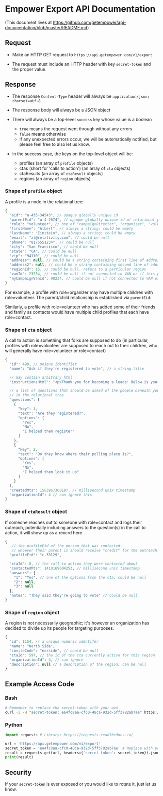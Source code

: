 # Empower Export API Documentation

(This document lives at https://github.com/getempower/api-documentation/blob/master/README.md)

## Request

- Make an HTTP GET request to `https://api.getempower.com/v1/export`

- The request must include an HTTP header with key `secret-token` and the proper value.

## Response

- The response `Content-Type` header will always be `application/json; charset=utf-8`

- The response body will always be a JSON object

- There will always be a top-level `success` key whose value is a boolean

  - `true` means the request went through without any errors
  - `false` means otherwise
  - If any unexpected errors occur, we will be automatically notified; but please feel free to also let us know.

- In the success case, the keys on the top-level object will be:
  - profiles (an array of `profile` objects)
  - ctas (short for 'calls to action') (an array of `cta` objects)
  - ctaResults (an array of `ctaResult` objects)
  - regions (an array of `region` objects)

### Shape of `profile` object

A profile is a node in the relational tree:

```javascript
{
  "eid": "u-435-34543", // opaque globally unique id
  "parentEid": "u-4-2074", // opaque globally unique id of relational parent
  "role": "volunteer", // one of "campaignDirector", "organizer", "volunteer", "contact"
  "firstName": "Albert", // always a string; could be empty
  "lastName": "Einstein", // always a string; could be empty
  "email": "al@relativity.com", // could be null
  "phone": "8175551234", // could be null
  "city": "San Francisco", // could be null
  "state": "CA", // could be null
  "zip": "94110", // could be null
  "address": null, // could be a string containing first line of address
  "address2": null, // could be a string containing second line of address
  "regionId": 15, // could be null. refers to a particular region
  "vanId": 23234, // could be null if not connected to VAN or if this profile isn't matched
  "myCampaignVanId": 98234, // could be null if not connected to VAN or if this profile isn't matched
}
```

For example, a profile with role=organizer may have multiple children with role=volunteer. The parent/child relationship is established via `parentEid`.

Similarly, a profile with role=volunteer who has added some of their friends and family as contacts would have multiple child profiles that each have role=contact.

### Shape of `cta` object

A call to action is something that folks are supposed to do (in particular, profiles with role=volunteer are supposed to reach out to their children, who will generally have role=volunteer or role=contact)

```javascript
{
  "id": 499, // unique identifier
  "name": "Ask if they're registered to vote", // a string title

  // may contain arbitrary html
  "instructionsHtml": "<p>Thank you for becoming a leade! Below is your prioritized list, presently prioritized by their likelihood to vote.&nbsp; High priority is your friends and family that are the least likely to vote.&nbsp; Give them a call and let them know why you care so much about issues that affect and are affect by our government, locally and at the State and Federal levels as well. &nbsp;<b r><br>Let them know you'll be checking in with them about these issues throughout the year as elections come and go.<b r><br>And thank you so much for joining the program!</p>",

  // a list of questions that should be asked of the people beneath you
  // in the relational tree
  "questions": [
    {
      "key": 1,
      "text": "Are they registered?",
      "options": [
        "Yes",
        "No",
        "I helped them register"
      ]
    },
    {
      "key": 2,
      "text": "Do they know where their polling place is?",
      "options": [
        "Yes",
        "No",
        "I helped them look it up"
      ]
    }
  ],
  "createdMts": 1563967360107, // millisecond unix timestamp
  "organizationId": 4 // can ignore this
}
```

### Shape of `ctaResult` object

If someone reaches out to someone with role=contact and logs their outreach, potentially including answers to the question(s) in the call to action, it will show up as a reocrd here

```javascript
{
   // the profileEid of the person that was contacted.
   // whoever their parent is should receive "credit" for the outreach.
  "profileEid": "c-33129",

  "ctaId": 8, // the call to action they were contacted about
  "contactedMts": 1410169604253, // millisecond unix timestamp
  "answers": {
    "1": "Yes", // one of the options from the cta; could be null
    "2": null,
    "3": null
  },
  "notes": "They said they're going to vote" // could be null
}
```

### Shape of `region` object

A region is not necessarily geographic; it's however an organization has decided to divide up its people for targeting purposes.

```javascript
{
  "id": 1154, // a unique numeric identifer
  "name": "North Side",
  "inviteCode": "norside", // could be null
  "ctaId": 597, // the id of the cta currently active for this region
  "organizationId": 4, // can ignore
  "description": null // a description of the region; can be null
}
```

## Example Access Code

### Bash

```bash
# Remember to replace the secret-token with your own
curl -i -H "secret-token: ea4fc8aa-cfc0-48ca-932d-5ff3782ab7ae" https://api.getempower.com/v1/export
```

### Python

```python
import requests # Library: https://requests.readthedocs.io/

url = 'https://api.getempower.com/v1/export'
secret_token = 'ea4fc8aa-cfc0-48ca-932d-5ff3782ab7ae' # Replace with your own
result = requests.get(url, headers={'secret-token': secret_token}).json()
print(result)
```

## Security

If your `secret-token` is ever exposed or you would like to rotate it, just let us know.
